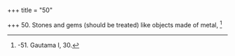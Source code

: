 +++
title = "50"

+++
50. Stones and gems (should be treated) like objects made of metal, [^34] 


[^34]:  -51. Gautama I, 30.
